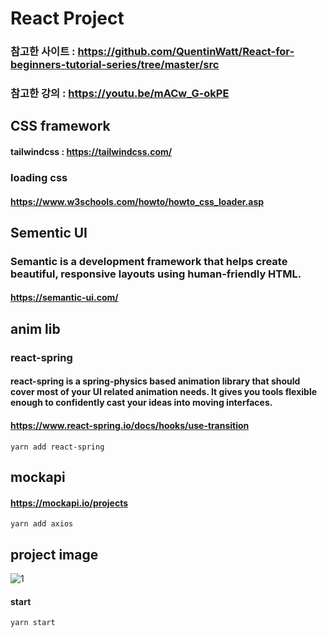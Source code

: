 # React Project

### 참고한 사이트 : https://github.com/QuentinWatt/React-for-beginners-tutorial-series/tree/master/src
### 참고한 강의 : https://youtu.be/mACw_G-okPE



## CSS framework
#### tailwindcss : https://tailwindcss.com/
### loading css
#### https://www.w3schools.com/howto/howto_css_loader.asp

## Sementic UI 
### Semantic is a development framework that helps create beautiful, responsive layouts using human-friendly HTML.
#### https://semantic-ui.com/



## anim lib
### react-spring
#### react-spring is a spring-physics based animation library that should cover most of your UI related animation needs. It gives you tools flexible enough to confidently cast your ideas into moving interfaces.
#### https://www.react-spring.io/docs/hooks/use-transition
`yarn add react-spring`



## mockapi
#### https://mockapi.io/projects
`yarn add axios`



## project image
![1](https://user-images.githubusercontent.com/58140426/109447843-000e2500-7a88-11eb-8153-c548a44614b5.JPG)



#### start
`yarn start`
